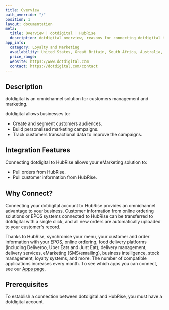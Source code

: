 ```yaml
---
title: Overview
path_override: "/"
position: 1
layout: documentation
meta:
  title: Overview | dotdigital | HubRise
  description: dotdigital overview, reasons for connecting dotdigital to HubRise and summary of integrated features. Synchronise data between your EPOS and your apps.
app_info:
  category: Loyalty and Marketing
  availability: United States, Great Britain, South Africa, Australia, Singapore, Netherlands and Eastern Europe
  price_range: 
  website: https://www.dotdigital.com
  contact: https://dotdigital.com/contact
---
```


## Description

dotdigital is an omnichannel solution for customers management and marketing.

dotdigital allows businesses to:

- Create and segment customers audiences.
- Build personalised marketing campaigns.
- Track customers transactional data to improve the campaigns.

## Integration Features

Connecting dotdigital to HubRise allows your eMarketing solution to:

- Pull orders from HubRise.
- Pull customer information from HubRise.

## Why Connect?

Connecting your dotdigital account to HubRise provides an omnichannel advantage to your business. Customer information from online ordering solutions or EPOS systems connected to HubRise can be transferred to dotdigital with a single click, and all new orders are automatically uploaded to your customer's record.

Thanks to HubRise, synchronise your menu, your customer and order information with your EPOS, online ordering, food delivery platforms (including Deliveroo, Uber Eats and Just Eat), delivery management, delivery services, eMarketing (SMS/emailing), business intelligence, stock management, loyalty systems, and more. The number of compatible applications increases every month. To see which apps you can connect, see our [Apps page](/apps).

## Prerequisites

To establish a connection between dotdigital and HubRise, you must have a dotdigital account.
